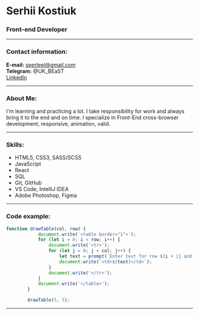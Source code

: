 # Serhii Kostiuk
### Front-end Developer

---

### Contact information:

**E-mail:** seerteel@gmail.com<br>
**Telegram:** @UK_BEaST<br>
[LinkedIn](https://www.linkedin.com/in/webdevbeast/)

---

### About Me:
I'm learning and practicing a lot. I take
responsibility for work and always bring it to
the end and on time. I specialize in Front-End
cross-browser development, responsive,
animation, valid.

---

### Skills:

- HTML5, CSS3, SASS/SCSS
- JavaScript
- React
- SQL
- Git, GitHub
- VS Code, IntelliJ IDEA
- Adobe Photoshop, Figma

---

### Code example:


```javascript
function drawTable(col, row) {
			document.write('<table border="1">');
			for (let i = 0; i < row; i++) {
				document.write('<tr>');
				for (let j = 0; j < col; j++) {
					let text = prompt(`Enter text for row ${i + 1} and column ${j + 1}:`);
					document.write(`<td>${text}</td>`);
				}
				document.write('</tr>');
			}
			document.write('</table>');
		}

		drawTable(5, 5); 
```
---

